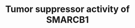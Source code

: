 ---
annotations:
- type: Disease Ontology
  value: renal carcinoma
- type: Pathway Ontology
  value: renal cell carcinoma pathway
- type: Pathway Ontology
  value: SWI/SNF family mediated chromatin remodeling pathway
- type: Pathway Ontology
  value: cancer pathway
authors:
- Khanspers
- Fehrhart
- AgustinGV
communities:
- CPTAC
description: SMARCB1 is a core subunit proteins of the SWI/SNF chromatin remodeling
  complex, which interact with transcription factors at promoters and enhancers to
  modulate gene expression. Renal medullary carcinomas have been found to be deficient
  in SMARCB1 (BAF47) due to mutations. This pathway represents a summary of target
  genes and pathways implicated in the tumor suppression activity of SMARCB1.   This
  pathway is modeled after figure 2 of "Oncogenic roles of SMARCB1/INI1 and its deficient
  tumors" by Kohashi and Oda, https://www.ncbi.nlm.nih.gov/pubmed/28109176. Inactivating
  mutation of SMARCB1 in renal medullary carcinoma is indicated.  Proteins on this
  pathway have targeted assays available via the [https://assays.cancer.gov/available_assays?wp_id=WP4204
  CPTAC Assay Portal]
last-edited: 2019-12-04
organisms:
- Homo sapiens
redirect_from:
- /index.php/Pathway:WP4204
- /instance/WP4204
schema-jsonld:
- '@context': https://schema.org/
  '@id': https://wikipathways.github.io/pathways/WP4204.html
  '@type': Dataset
  creator:
    '@type': Organization
    name: WikiPathways
  description: SMARCB1 is a core subunit proteins of the SWI/SNF chromatin remodeling
    complex, which interact with transcription factors at promoters and enhancers
    to modulate gene expression. Renal medullary carcinomas have been found to be
    deficient in SMARCB1 (BAF47) due to mutations. This pathway represents a summary
    of target genes and pathways implicated in the tumor suppression activity of SMARCB1.   This
    pathway is modeled after figure 2 of "Oncogenic roles of SMARCB1/INI1 and its
    deficient tumors" by Kohashi and Oda, https://www.ncbi.nlm.nih.gov/pubmed/28109176.
    Inactivating mutation of SMARCB1 in renal medullary carcinoma is indicated.  Proteins
    on this pathway have targeted assays available via the [https://assays.cancer.gov/available_assays?wp_id=WP4204
    CPTAC Assay Portal]
  keywords:
  - DPF1
  - Polycomb pathway
  - ARID1B
  - GLI4
  - Wnt Signaling
  - CDK4
  - SMARCD1
  - SMARCC1
  - ARID1A
  - SUZ12
  - SMARCC2
  - H3F3B
  - GLI2
  - GLI1
  - PTCH1
  - CDKN2A
  - RBBP4
  - EZH2
  - SMO
  - H3F3A
  - CDK6
  - 'Canonical '
  - ACTL6B
  - DPF2
  - DPF3
  - SMARCA4
  - SMARCB1
  - GLI3
  - EED
  - ACTL6A
  - SMARCE1
  - SMARCD3
  - SMARCD2
  - Cell Cycle
  - Hedgehog Signaling
  - RB1
  license: CC0
  name: Tumor suppressor activity of SMARCB1
seo: CreativeWork
title: Tumor suppressor activity of SMARCB1
wpid: WP4204
---